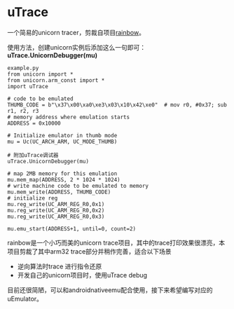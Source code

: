 # uTrace
一个简易的unicorn tracer，剪裁自项目[rainbow](https://github.com/Ledger-Donjon/rainbow)。

使用方法，创建unicorn实例后添加这么一句即可：
**uTrace.UnicornDebugger(mu)**

```
example.py
from unicorn import *
from unicorn.arm_const import *
import uTrace

# code to be emulated
THUMB_CODE = b"\x37\x00\xa0\xe3\x03\x10\x42\xe0"  # mov r0, #0x37; sub r1, r2, r3
# memory address where emulation starts
ADDRESS = 0x10000

# Initialize emulator in thumb mode
mu = Uc(UC_ARCH_ARM, UC_MODE_THUMB)

# 附加uTrace调试器
uTrace.UnicornDebugger(mu)

# map 2MB memory for this emulation
mu.mem_map(ADDRESS, 2 * 1024 * 1024)
# write machine code to be emulated to memory
mu.mem_write(ADDRESS, THUMB_CODE)
# initialize reg
mu.reg_write(UC_ARM_REG_R0,0x1)
mu.reg_write(UC_ARM_REG_R0,0x2)
mu.reg_write(UC_ARM_REG_R0,0x3)

mu.emu_start(ADDRESS+1, until=0, count=2)

```

rainbow是一个小巧而美的unicorn trace项目，其中的trace打印效果很漂亮，本项目剪裁了其中arm32 trace部分并稍作完善，适合以下场景

* 逆向算法时trace 进行指令还原
* 开发自己的unicorn项目时，使用uTrace debug

目前还很简陋，可以和androidnativeemu配合使用，接下来希望编写对应的uEmulator。



